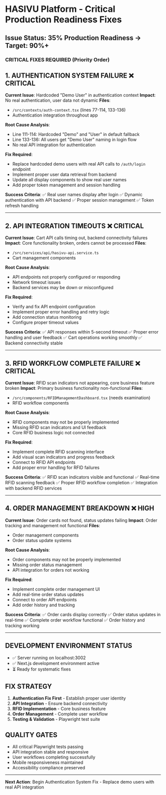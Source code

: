 # HASIVU Platform - Critical Production Readiness Fixes

## Issue Status: 35% Production Readiness → Target: 90%+

### CRITICAL FIXES REQUIRED (Priority Order)

## 1. AUTHENTICATION SYSTEM FAILURE ❌ CRITICAL

**Current Issue**: Hardcoded "Demo User" in authentication context
**Impact**: No real authentication, user data not dynamic
**Files**:

- `/src/contexts/auth-context.tsx` (lines 77-114, 133-136)
- Authentication integration throughout app

**Root Cause Analysis**:

- Line 111-114: Hardcoded "Demo" and "User" in default fallback
- Line 133-136: All users get "Demo User" naming in login flow
- No real API integration for authentication

**Fix Required**:

- Replace hardcoded demo users with real API calls to `/auth/login` endpoint
- Implement proper user data retrieval from backend
- Update all display components to show real user names
- Add proper token management and session handling

**Success Criteria**:
✅ Real user names display after login
✅ Dynamic authentication with API backend
✅ Proper session management
✅ Token refresh handling

---

## 2. API INTEGRATION TIMEOUTS ❌ CRITICAL

**Current Issue**: Cart API calls timing out, backend connectivity failures
**Impact**: Core functionality broken, orders cannot be processed
**Files**:

- `/src/services/api/hasivu-api.service.ts`
- Cart management components

**Root Cause Analysis**:

- API endpoints not properly configured or responding
- Network timeout issues
- Backend services may be down or misconfigured

**Fix Required**:

- Verify and fix API endpoint configuration
- Implement proper error handling and retry logic
- Add connection status monitoring
- Configure proper timeout values

**Success Criteria**:
✅ API responses within 5-second timeout
✅ Proper error handling and user feedback
✅ Cart operations working smoothly
✅ Backend connectivity stable

---

## 3. RFID WORKFLOW COMPLETE FAILURE ❌ CRITICAL

**Current Issue**: RFID scan indicators not appearing, core business feature broken
**Impact**: Primary business functionality non-functional
**Files**:

- `/src/components/RFIDManagementDashboard.tsx` (needs examination)
- RFID workflow components

**Root Cause Analysis**:

- RFID components may not be properly implemented
- Missing RFID scan indicators and UI feedback
- Core RFID business logic not connected

**Fix Required**:

- Implement complete RFID scanning interface
- Add visual scan indicators and progress feedback
- Connect to RFID API endpoints
- Add proper error handling for RFID failures

**Success Criteria**:
✅ RFID scan indicators visible and functional
✅ Real-time RFID scanning feedback
✅ Proper RFID workflow completion
✅ Integration with backend RFID services

---

## 4. ORDER MANAGEMENT BREAKDOWN ❌ HIGH

**Current Issue**: Order cards not found, status updates failing
**Impact**: Order tracking and management not functional
**Files**:

- Order management components
- Order status update systems

**Root Cause Analysis**:

- Order components may not be properly implemented
- Missing order status management
- API integration for orders not working

**Fix Required**:

- Implement complete order management UI
- Add real-time order status updates
- Connect to order API endpoints
- Add order history and tracking

**Success Criteria**:
✅ Order cards display correctly
✅ Order status updates in real-time
✅ Complete order workflow functional
✅ Order history and tracking working

---

## DEVELOPMENT ENVIRONMENT STATUS

- ✅ Server running on localhost:3002
- ✅ Next.js development environment active
- ⏳ Ready for systematic fixes

## FIX STRATEGY

1. **Authentication Fix First** - Establish proper user identity
2. **API Integration** - Ensure backend connectivity
3. **RFID Implementation** - Core business feature
4. **Order Management** - Complete user workflow
5. **Testing & Validation** - Playwright test suite

## QUALITY GATES

- All critical Playwright tests passing
- API integration stable and responsive
- User workflows completing successfully
- Mobile responsiveness maintained
- Accessibility compliance preserved

---

**Next Action**: Begin Authentication System Fix - Replace demo users with real API integration
